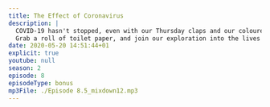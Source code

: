 ```yaml
---
title: The Effect of Coronavirus
description: |
  COVID-19 hasn't stopped, even with our Thursday claps and our coloured NHS rainbows.
  Grab a roll of toilet paper, and join our exploration into the lives of people living in a locked down world.
date: 2020-05-20 14:51:44+01
explicit: true
youtube: null
season: 2
episode: 8
episodeType: bonus
mp3File: ./Episode 8.5_mixdown12.mp3
---
```

